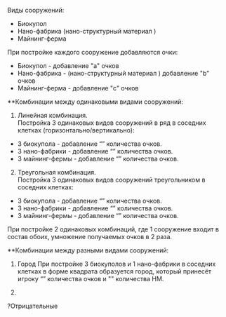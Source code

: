 Виды сооружений: 
  - Биокупол 
  - Нано-фабрика (нано-структурный материал )
  - Майнинг-ферма 

При постройке каждого сооружение добавляются очки: 
- Биокупол - добавление "a" очков 
- Нано-фабрика - (нано-структурный материал ) добавление "b" очков 
- Майнинг-ферма - добавление "c" очков 


**Комбинации между одинаковыми видами сооружений: 
1. Линейная комбинация.  
Постройка 3 одинаковых видов сооружений в ряд в соседних клетках (горизонтально/вертикально): 
- 3 биокупола - добавление “” количества очков. 
- 3 нано-фабрики - добавление “” количества очков. 
- 3 майнинг-фермы - добавление “” количества очков. 

2. Треугольная комбинация.  
Постройка 3 одинаковых видов сооружений треугольником в соседних клетках:
- 3 биокупола - добавление “” количества очков. 
- 3 нано-фабрики - добавление “” количества очков. 
- 3 майнинг-фермы - добавление “” количества очков. 


При постройке 2 одинаковых комбинаций, где 1 сооружение входит в состав обоих, умножение получаемых очков в 2 раза. 




**Комбинации между разными видами сооружений: 
1. Город
При постройке 3 биокуполов и 1 нано-фабрики в соседних клетках в форме квадрата образуется город, который принесёт игроку “” количества очков и "" количества НМ.

2. 





?Отрицательные

